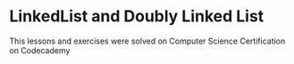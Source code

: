 # LinkedList and Doubly Linked List

This lessons and exercises were solved on Computer Science Certification on Codecademy 
